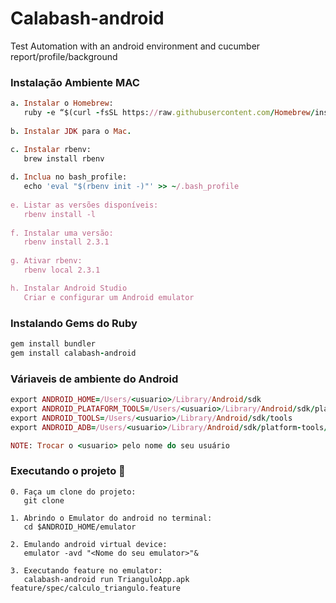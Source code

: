 # Calabash-android
Test Automation with an android environment and cucumber report/profile/background


### Instalação Ambiente MAC

```ruby
a. Instalar o Homebrew:
   ruby -e “$(curl -fsSL https://raw.githubusercontent.com/Homebrew/install/master/install)”
   
b. Instalar JDK para o Mac.

c. Instalar rbenv:
   brew install rbenv
   
d. Inclua no bash_profile:
   echo 'eval "$(rbenv init -)"' >> ~/.bash_profile
   
e. Listar as versões disponíveis:
   rbenv install -l
   
f. Instalar uma versão:
   rbenv install 2.3.1
   
g. Ativar rbenv:
   rbenv local 2.3.1

h. Instalar Android Studio
   Criar e configurar um Android emulator
```

### Instalando Gems do Ruby

```ruby
gem install bundler
gem install calabash-android
```

### Váriaveis de ambiente do Android

```ruby
export ANDROID_HOME=/Users/<usuario>/Library/Android/sdk
export ANDROID_PLATAFORM_TOOLS=/Users/<usuario>/Library/Android/sdk/platform-tools
export ANDROID_TOOLS=/Users/<usuario>/Library/Android/sdk/tools
export ANDROID_ADB=/Users/<usuario>/Library/Android/sdk/platform-tools/adb

NOTE: Trocar o <usuario> pelo nome do seu usuário
```


### Executando o projeto :dart:

```
0. Faça um clone do projeto:
   git clone 
   
1. Abrindo o Emulator do android no terminal:
   cd $ANDROID_HOME/emulator

2. Emulando android virtual device: 
   emulator -avd "<Nome do seu emulator>"&

3. Executando feature no emulator: 
   calabash-android run TrianguloApp.apk feature/spec/calculo_triangulo.feature


